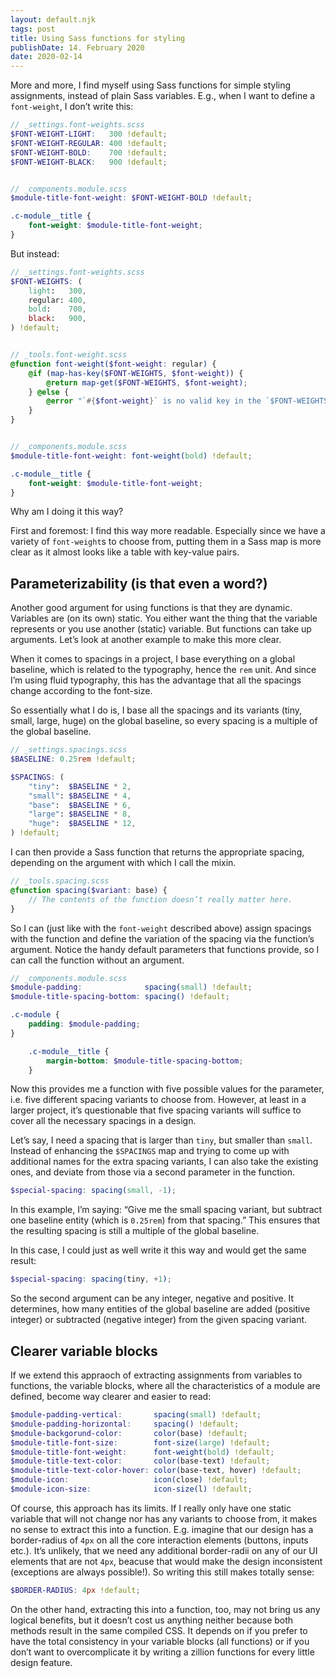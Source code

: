 ```yaml
---
layout: default.njk
tags: post
title: Using Sass functions for styling
publishDate: 14. February 2020
date: 2020-02-14
---
```


More and more, I find myself using Sass functions for simple styling assignments, instead of plain Sass variables. E.g., when I want to define a `font-weight`, I don’t write this:

```scss
// _settings.font-weights.scss
$FONT-WEIGHT-LIGHT:   300 !default;
$FONT-WEIGHT-REGULAR: 400 !default;
$FONT-WEIGHT-BOLD:    700 !default;
$FONT-WEIGHT-BLACK:   900 !default;


// _components.module.scss
$module-title-font-weight: $FONT-WEIGHT-BOLD !default;

.c-module__title {
    font-weight: $module-title-font-weight;
}
```

But instead:

```scss
// _settings.font-weights.scss
$FONT-WEIGHTS: (
    light:   300,
    regular: 400,
    bold:    700,
    black:   900,
) !default;


// _tools.font-weight.scss
@function font-weight($font-weight: regular) {
    @if (map-has-key($FONT-WEIGHTS, $font-weight)) {
        @return map-get($FONT-WEIGHTS, $font-weight);
    } @else {
        @error "`#{$font-weight}` is no valid key in the `$FONT-WEIGHTS` map. Please only use font-weights that are defined in that map.";
    }
}


// _components.module.scss
$module-title-font-weight: font-weight(bold) !default;

.c-module__title {
    font-weight: $module-title-font-weight;
}
```

Why am I doing it this way? 

First and foremost: I find this way more readable. Especially since we have a variety of `font-weight`s to choose from, putting them in a Sass map is more clear as it almost looks like a table with key-value pairs.

## Parameterizability (is that even a word?)

Another good argument for using functions is that they are dynamic. Variables are (on its own) static. You either want the thing that the variable represents or you use another (static) variable. But functions can take up arguments. Let’s look at another example to make this more clear.

When it comes to spacings in a project, I base everything on a global baseline, which is related to the typography, hence the `rem` unit. And since I’m using fluid typography, this has the advantage that all the spacings change according to the font-size.

So essentially what I do is, I base all the spacings and its variants (tiny, small, large, huge) on the global baseline, so every spacing is a multiple of the global baseline.

```scss
// _settings.spacings.scss
$BASELINE: 0.25rem !default;

$SPACINGS: (
    "tiny":  $BASELINE * 2,
    "small": $BASELINE * 4,
    "base":  $BASELINE * 6,
    "large": $BASELINE * 8,
    "huge":  $BASELINE * 12,
) !default;
```

I can then provide a Sass function that returns the appropriate spacing, depending on the argument with which I call the mixin.

```scss
// _tools.spacing.scss
@function spacing($variant: base) {
    // The contents of the function doesn’t really matter here.
}
```

So I can (just like with the `font-weight` described above) assign spacings with the function and define the variation of the spacing via the function’s argument. Notice the handy default parameters that functions provide, so I can call the function without an argument.

```scss
// _components.module.scss
$module-padding:              spacing(small) !default;
$module-title-spacing-bottom: spacing() !default;

.c-module {
    padding: $module-padding;
}

    .c-module__title {
        margin-bottom: $module-title-spacing-bottom;
    }
```

Now this provides me a function with five possible values for the parameter, i.e. five different spacing variants to choose from. However, at least in a larger project, it’s questionable that five spacing variants will suffice to cover all the necessary spacings in a design.

Let’s say, I need a spacing that is larger than `tiny`, but smaller than `small`. Instead of enhancing the `$SPACINGS` map and trying to come up with additional names for the extra spacing variants, I can also take the existing ones, and deviate from those via a second parameter in the function.

```scss
$special-spacing: spacing(small, -1);
```

In this example, I’m saying: “Give me the small spacing variant, but subtract one baseline entity (which is `0.25rem`) from that spacing.” This ensures that the resulting spacing is still a multiple of the global baseline.

In this case, I could just as well write it this way and would get the same result:

```scss
$special-spacing: spacing(tiny, +1);
```

So the second argument can be any integer, negative and positive. It determines, how many entities of the global baseline are added (positive integer) or subtracted (negative integer) from the given spacing variant.

## Clearer variable blocks

If we extend this appraoch of extracting assignments from variables to functions, the variable blocks, where all the characteristics of a module are defined, become way clearer and easier to read:

```scss
$module-padding-vertical:       spacing(small) !default;
$module-padding-horizontal:     spacing() !default;
$module-backgorund-color:       color(base) !default;
$module-title-font-size:        font-size(large) !default;
$module-title-font-weight:      font-weight(bold) !default;
$module-title-text-color:       color(base-text) !default;
$module-title-text-color-hover: color(base-text, hover) !default;
$module-icon:                   icon(close) !default;
$module-icon-size:              icon-size(l) !default;
```

Of course, this approach has its limits. If I really only have one static variable that will not change nor has any variants to choose from, it makes no sense to extract this into a function. E.g. imagine that our design has a border-radius of `4px` on all the core interaction elements (buttons, inputs etc.). It’s unlikely, that we need any additional border-radii on any of our UI elements that are not `4px`, beacuse that would make the design inconsistent (exceptions are always possible!). So writing this still makes totally sense:

```scss
$BORDER-RADIUS: 4px !default;
```

On the other hand, extracting this into a function, too, may not bring us any logical benefits, but it doesn’t cost us anything neither because both methods result in the same compiled CSS. It depends on if you prefer to have the total consistency in your variable blocks (all functions) or if you don’t want to overcomplicate it by writing a zillion functions for every little design feature.
